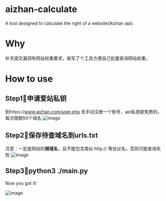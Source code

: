 # aizhan-calculate
A tool designed to calculate the right of a website(Aizhan api).
# Why
补天提交漏洞有网站权重要求，故写了个工具方便自己批量查询网站权重。
# How to use
## Step1🎈申请爱站私钥
到https://www.aizhan.com/user.php 去手动注册一个账号，api私钥是免费的，每次限额50个域名
![image](https://user-images.githubusercontent.com/59782799/197393769-ba200425-5667-4442-88b9-87042ebc8600.png)

## Step2🔔保存待查域名到urls.txt
注意：一定是网站的**根域名**，且不能包含类似 http:// 等协议名，否则可能查询失败
![image](https://user-images.githubusercontent.com/59782799/197393901-33236ebf-fec0-4150-8ac2-fa73e717cb47.png)

## Step3🧩python3 ./main.py
Now you got it!

![image](https://user-images.githubusercontent.com/59782799/197394054-9b069a86-6216-41c6-b192-1a7692e695bc.png)
